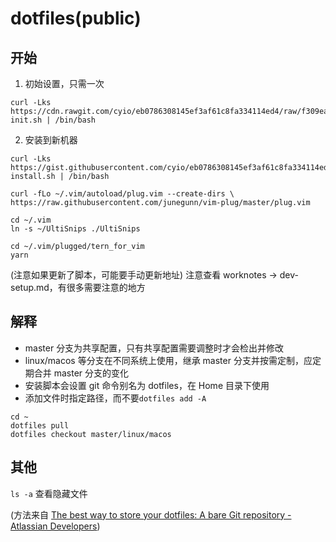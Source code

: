 # dotfiles(public)

## 开始

1. 初始设置，只需一次
```
curl -Lks https://cdn.rawgit.com/cyio/eb0786308145ef3af61c8fa334114ed4/raw/f309eae1da5f2604525049bfb4a7c23c098ba57e/dotfiles-init.sh | /bin/bash
```

2. 安装到新机器
```
curl -Lks https://gist.githubusercontent.com/cyio/eb0786308145ef3af61c8fa334114ed4/raw/5e8d6b4402da3317ad935655448fa106dc107538/dotfiles-install.sh | /bin/bash

curl -fLo ~/.vim/autoload/plug.vim --create-dirs \
https://raw.githubusercontent.com/junegunn/vim-plug/master/plug.vim

cd ~/.vim
ln -s ~/UltiSnips ./UltiSnips

cd ~/.vim/plugged/tern_for_vim
yarn
```

(注意如果更新了脚本，可能要手动更新地址)
注意查看 worknotes -> dev-setup.md，有很多需要注意的地方

## 解释

* master 分支为共享配置，只有共享配置需要调整时才会检出并修改
* linux/macos 等分支在不同系统上使用，继承 master 分支并按需定制，应定期合并 master 分支的变化
* 安装脚本会设置 git 命令别名为 dotfiles，在 Home 目录下使用
* 添加文件时指定路径，而不要`dotfiles add -A`
```
cd ~
dotfiles pull
dotfiles checkout master/linux/macos
```

## 其他

`ls -a` 查看隐藏文件


(方法来自 [The best way to store your dotfiles: A bare Git repository - Atlassian Developers](https://developer.atlassian.com/blog/2016/02/best-way-to-store-dotfiles-git-bare-re))

